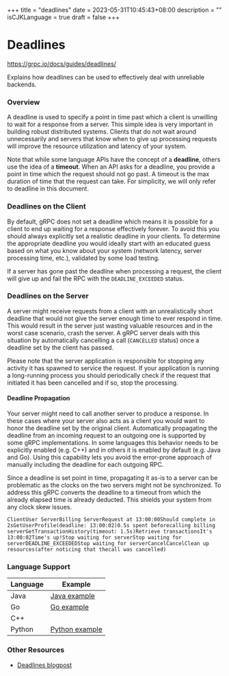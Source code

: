 +++
title = "deadlines"
date = 2023-05-31T10:45:43+08:00
description = ""
isCJKLanguage = true
draft = false
+++

# Deadlines

https://grpc.io/docs/guides/deadlines/

Explains how deadlines can be used to effectively deal with unreliable backends.



### Overview

A deadline is used to specify a point in time past which a client is unwilling to wait for a response from a server. This simple idea is very important in building robust distributed systems. Clients that do not wait around unnecessarily and servers that know when to give up processing requests will improve the resource utilization and latency of your system.

Note that while some language APIs have the concept of a **deadline**, others use the idea of a **timeout**. When an API asks for a deadline, you provide a point in time which the request should not go past. A timeout is the max duration of time that the request can take. For simplicity, we will only refer to deadline in this document.

### Deadlines on the Client

By default, gRPC does not set a deadline which means it is possible for a client to end up waiting for a response effectively forever. To avoid this you should always explicitly set a realistic deadline in your clients. To determine the appropriate deadline you would ideally start with an educated guess based on what you know about your system (network latency, server processing time, etc.), validated by some load testing.

If a server has gone past the deadline when processing a request, the client will give up and fail the RPC with the `DEADLINE_EXCEEDED` status.

### Deadlines on the Server

A server might receive requests from a client with an unrealistically short deadline that would not give the server enough time to ever respond in time. This would result in the server just wasting valuable resources and in the worst case scenario, crash the server. A gRPC server deals with this situation by automatically cancelling a call (`CANCELLED` status) once a deadline set by the client has passed.

Please note that the server application is responsible for stopping any activity it has spawned to service the request. If your application is running a long-running process you should periodically check if the request that initiated it has been cancelled and if so, stop the processing.

#### Deadline Propagation

Your server might need to call another server to produce a response. In these cases where your server also acts as a client you would want to honor the deadline set by the original client. Automatically propagating the deadline from an incoming request to an outgoing one is supported by some gRPC implementations. In some languages this behavior needs to be explicitly enabled (e.g. C++) and in others it is enabled by default (e.g. Java and Go). Using this capability lets you avoid the error-prone approach of manually including the deadline for each outgoing RPC.

Since a deadline is set point in time, propagating it as-is to a server can be problematic as the clocks on the two servers might not be synchronized. To address this gRPC converts the deadline to a timeout from which the already elapsed time is already deducted. This shields your system from any clock skew issues.

```
ClientUser ServerBilling ServerRequest at 13:00:00Should complete in 2sGetUserProfile(deadline: 13:00:02)0.5s spent beforecalling billing serverGetTransactionHistory(timeout: 1.5s)Retrieve transactionsIt's 13:00:02Time's up!Stop waiting for serverStop waiting for serverDEADLINE_EXCEEDEDStop waiting for serverCancelCancelClean up resources(after noticing that thecall was cancelled)
```

### Language Support

| Language | Example                                                      |
| -------- | ------------------------------------------------------------ |
| Java     | [Java example](https://github.com/grpc/grpc-java/tree/master/examples/src/main/java/io/grpc/examples/deadline) |
| Go       | [Go example](https://github.com/grpc/grpc-go/tree/master/examples/features/deadline) |
| C++      |                                                              |
| Python   | [Python example](https://github.com/grpc/grpc/tree/master/examples/python/timeout) |

### Other Resources

- [Deadlines blogpost](https://grpc.io/blog/deadlines/)